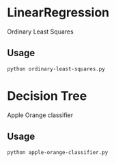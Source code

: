 # LinearRegression
Ordinary Least Squares

## Usage

```
python ordinary-least-squares.py
```

# Decision Tree
Apple Orange classifier

## Usage

```
python apple-orange-classifier.py 
```
